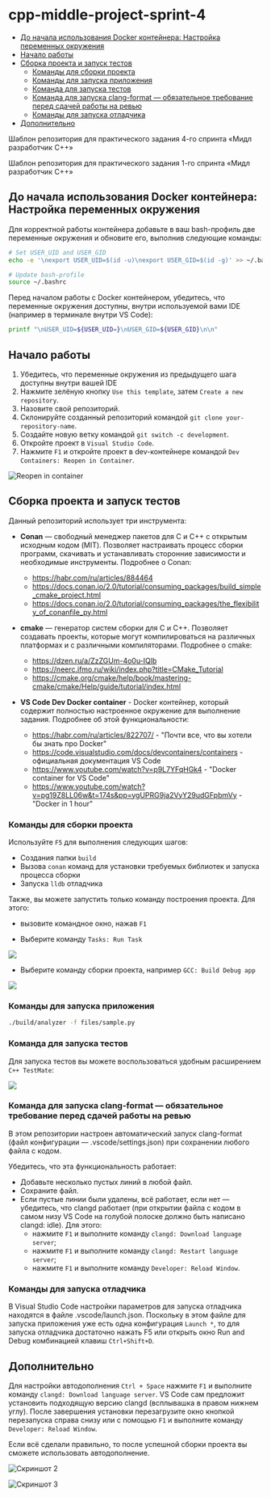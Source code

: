 # cpp-middle-project-sprint-4 <!-- omit in toc -->

- [До начала использования Docker контейнера: Настройка переменных окружения](#до-начала-использования-docker-контейнера-настройка-переменных-окружения)
- [Начало работы](#начало-работы)
- [Сборка проекта и запуск тестов](#сборка-проекта-и-запуск-тестов)
  - [Команды для сборки проекта](#команды-для-сборки-проекта)
  - [Команды для запуска приложения](#команды-для-запуска-приложения)
  - [Команда для запуска тестов](#команда-для-запуска-тестов)
  - [Команда для запуска clang-format — обязательное требование перед сдачей работы на ревью](#команда-для-запуска-clang-format--обязательное-требование-перед-сдачей-работы-на-ревью)
  - [Команды для запуска отладчика](#команды-для-запуска-отладчика)
- [Дополнительно](#дополнительно)

Шаблон репозитория для практического задания 4-го спринта «Мидл разработчик С++»

Шаблон репозитория для практического задания 1-го спринта «Мидл разработчик С++»

## До начала использования Docker контейнера: Настройка переменных окружения

Для корректной работы контейнера добавьте в ваш bash-профиль две переменные окружения и обновите его, выполнив следующие команды:

```bash
# Set USER_UID and USER_GID
echo -e '\nexport USER_UID=$(id -u)\nexport USER_GID=$(id -g)' >> ~/.bashrc

# Update bash-profile
source ~/.bashrc
```

Перед началом работы с Docker контейнером, убедитесь, что переменные окружения доступны, внутри используемой вами IDE (например в терминале внутри VS Code):

```bash
printf "\nUSER_UID=${USER_UID=}\nUSER_GID=${USER_GID}\n\n"
```

## Начало работы

1. Убедитесь, что переменные окружения из предыдущего шага доступны внутри вашей IDE
2. Нажмите зелёную кнопку `Use this template`, затем `Create a new repository`.
3. Назовите свой репозиторий.
4. Склонируйте созданный репозиторий командой `git clone your-repository-name`.
5. Создайте новую ветку командой `git switch -c development`.
6. Откройте проект в `Visual Studio Code`.
7. Нажмите `F1` и откройте проект в dev-контейнере командой `Dev Containers: Reopen in Container`.

![Reopen in container](misc/reopen_in_container.png)

## Сборка проекта и запуск тестов

Данный репозиторий использует три инструмента:

- **Conan** — свободный менеджер пакетов для C и C++ с открытым исходным кодом (MIT). Позволяет настраивать процесс сборки программ, скачивать и устанавливать сторонние зависимости и необходимые инструменты. Подробнее о Conan:
  - https://habr.com/ru/articles/884464
  - https://docs.conan.io/2.0/tutorial/consuming_packages/build_simple_cmake_project.html
  - https://docs.conan.io/2.0/tutorial/consuming_packages/the_flexibility_of_conanfile_py.html

- **cmake** — генератор систем сборки для C и C++. Позволяет создавать проекты, которые могут компилироваться на различных платформах и с различными компиляторами. Подробнее о cmake:
  - https://dzen.ru/a/ZzZGUm-4o0u-IQlb
  - https://neerc.ifmo.ru/wiki/index.php?title=CMake_Tutorial
  - https://cmake.org/cmake/help/book/mastering-cmake/cmake/Help/guide/tutorial/index.html

- **VS Code Dev Docker container** - Docker контейнер, который содержит полностью настроенное окружение для выполнение задания. Подробнее об этой функциональности:
  - https://habr.com/ru/articles/822707/ - "Почти все, что вы хотели бы знать про Docker"
  - https://code.visualstudio.com/docs/devcontainers/containers - официальная документация VS Code
  - https://www.youtube.com/watch?v=p9L7YFqHGk4 - "Docker container for VS Code"
  - https://www.youtube.com/watch?v=pg19Z8LL06w&t=174s&pp=ygUPRG9ja2VyY29udGFpbmVy - "Docker in 1 hour"

### Команды для сборки проекта

Используйте `F5` для выполнения следующих шагов:
- Создания папки `build`
- Вызова `conan` команд для установки требуемых библиотек и запуска процесса сборки
- Запуска `lldb` отладчика

Также, вы можете запустить только команду построения проекта. Для этого:

- вызовите командное окно, нажав `F1`

- Выберите команду `Tasks: Run Task`

![](misc/select_vscode_tasks.png)

- Выберите команду сборки проекта, например `GCC: Build Debug app`

![](misc/select_concrete_task.png)

### Команды для запуска приложения

```bash
./build/analyzer -f files/sample.py
```

### Команда для запуска тестов

Для запуска тестов вы можете воспользоваться удобным расширением `C++ TestMate`:

![](misc/test_mate.png)

### Команда для запуска clang-format — обязательное требование перед сдачей работы на ревью

В этом репозитории настроен автоматический запуск clang-format (файл конфигурации — .vscode/settings.json) при сохранении любого файла с кодом.

Убедитесь, что эта функциональность работает:
- Добавьте несколько пустых линий в любой файл.
- Сохраните файл.
- Если пустые линии были удалены, всё работает, если нет — убедитесь, что clangd работает (при открытии файла с кодом в самом низу VS Code на голубой полоске должно быть написано clangd: idle). Для этого:
    - нажмите `F1` и выполните команду `clangd: Download language server`;
    - нажмите `F1` и выполните команду `clangd: Restart language server`;
    - нажмите `F1` и выполните команду `Developer: Reload Window`.

### Команды для запуска отладчика

В Visual Studio Code настройки параметров для запуска отладчика находятся в файле .vscode/launch.json. Поскольку в этом файле для запуска приложения уже есть одна конфигурация `Launch *`, то для запуска отладчика достаточно нажать F5 или открыть окно Run and Debug комбинацией клавиш `Ctrl+Shift+D`.

## Дополнительно

Для настройки автодополнения `Ctrl + Space` нажмите `F1` и выполните команду `clangd: Download language server`. VS Code сам предложит установить подходящую версию clangd (всплывашка в правом нижнем углу). После завершения установки перезагрузите окно кнопкой перезапуска справа снизу или с помощью `F1` и выполните команду `Developer: Reload Window`.

Если всё сделали правильно, то после успешной сборки проекта вы сможете использовать автодополнение.

![Скриншот 2](misc/clangd_1.png)

![Скриншот 3](misc/clangd_2.png)